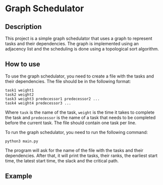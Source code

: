 # Graph Schedulator

## Description

This project is a simple graph schedulator that uses a graph to represent tasks and their dependencies. The graph is implemented using an adjacency list and the scheduling is done using a topological sort algorithm.

## How to use

To use the graph schedulator, you need to create a file with the tasks and their dependencies. The file should be in the following format:

```
task1 weight1
task2 weight2
task3 weight3 predecessor1 predecessor2 ...
task4 weight4 predecessor3 ...
```

Where `task` is the name of the task, `weight` is the time it takes to complete the task and `predecessor` is the name of a task that needs to be completed before the current task. The file should contain one task per line.

To run the graph schedulator, you need to run the following command:

```
python3 main.py
```

The program will ask for the name of the file with the tasks and their dependencies. After that, it will print the tasks, their ranks, the earliest start time, the latest start time, the slack and the critical path.

## Example